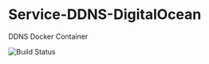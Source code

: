 # Service-DDNS-DigitalOcean
DDNS Docker Container

![Build Status](https://travis-ci.org/GlitchWraith/Service-DDNS-DigitalOcean.svg?branch=master)
